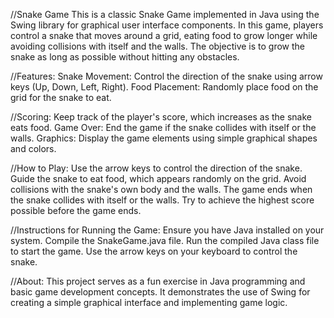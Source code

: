 //Snake Game
This is a classic Snake Game implemented in Java using the Swing library for graphical user interface components. In this game, players control a snake that moves around a grid, eating food to grow longer while avoiding collisions with itself and the walls. The objective is to grow the snake as long as possible without hitting any obstacles.

//Features:
Snake Movement: Control the direction of the snake using arrow keys (Up, Down, Left, Right).
Food Placement: Randomly place food on the grid for the snake to eat.

//Scoring: Keep track of the player's score, which increases as the snake eats food.
Game Over: End the game if the snake collides with itself or the walls.
Graphics: Display the game elements using simple graphical shapes and colors.

//How to Play:
Use the arrow keys to control the direction of the snake.
Guide the snake to eat food, which appears randomly on the grid.
Avoid collisions with the snake's own body and the walls.
The game ends when the snake collides with itself or the walls.
Try to achieve the highest score possible before the game ends.

//Instructions for Running the Game:
Ensure you have Java installed on your system.
Compile the SnakeGame.java file.
Run the compiled Java class file to start the game.
Use the arrow keys on your keyboard to control the snake.

//About:
This project serves as a fun exercise in Java programming and basic game development concepts. It demonstrates the use of Swing for creating a simple graphical interface and implementing game logic.
